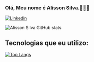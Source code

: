 ### Olá, Meu nome é Alisson Silva.📖✍🏽
[![Linkedin](https://img.shields.io/badge/LinkedIn-0077B5?style=for-the-badge&logo=linkedin&logoColor=white
)](https://www.linkedin.com/in/alisson-soareswebdev/)

![Alisson Silva GitHub stats](https://github-readme-stats.vercel.app/api?username=soaresSilva&show_icons=true&theme=dracula)

## Tecnologias que eu utilizo:

[![Top Langs](https://github-readme-stats.vercel.app/api/top-langs/?username=soaresSilva&hide=html)](https://github.com/soaresSilva/github-readme-stats)
